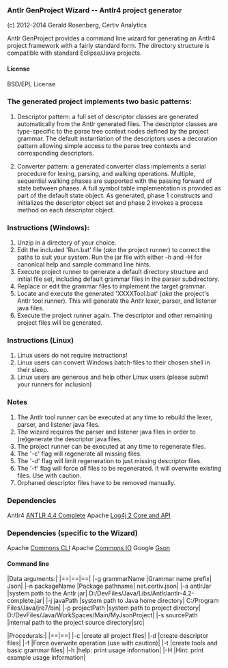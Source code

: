 ### Antlr GenProject Wizard -- Antlr4 project generator
(c) 2012-2014 Gerald Rosenberg, Certiv Analytics

Antlr GenProject provides a command line wizard for generating 
an Antlr4 project framework with a fairly standard form.  The 
directory structure is compatible with standard Eclipse/Java 
projects. 

#### License
BSD/EPL License

### The generated project implements two basic patterns:

1. Descriptor pattern: a full set of descriptor classes are generated
automatically from the Antlr generated files.  The descriptor classes 
are type-specific to the parse tree context nodes defined by the project grammar.
The default instantiation of the descriptors uses a decoration pattern 
allowing simple access to the parse tree contexts and corresponding descriptors.

2. Converter pattern: a generated converter class implements a serial procedure
for lexing, parsing, and walking operations.  Multiple, sequential walking phases 
are supported with the passing forward of state between phases. A full symbol table
implementation is provided as part of the default state object.  As generated, 
phase 1 constructs and initializes the descriptor object set and phase 2 invokes 
a process method on each descriptor object. 


### Instructions (Windows):
1. Unzip in a directory of your choice.  
2. Edit the included 'Run.bat' file (_aka_ the project runner)
to correct the paths to suit your system. Run the jar file with 
either -h and -H for canonical help and sample command line hints.
3. Execute project runner to generate a default directory structure 
and initial file set, including default grammar files in the 
parser subdirectory.
4. Replace or edit the grammar files to implement the target grammar.
5. Locate and execute the generated 'XXXXTool.bat' (_aka_ the project\'s
Antlr tool runner).  This will generate the Antlr lexer, parser, and 
listener java files.
6. Execute the project runner again. The descriptor and other remaining
project files will be generated.

### Instructions (Linux)
1. Linux users do not require instructions!
2. Linux users can convert Windows batch-files to their chosen shell in their sleep.
3. Linux users are generous and help other Linux users (please submit your runners 
for inclusion)

### Notes
1. The Antlr tool runner can be executed at any time to rebuild the lexer,
parser, and listener java files.
2. The wizard requires the parser and listener java files in order to (re)generate
the descriptor java files.
3. The project runner can be executed at any time to regenerate files. 
4. The '-c' flag will regenerate all missing files.
5. The '-d' flag will limit regeneration to just missing descriptor files. 
6. The '-f' flag will force *all* files to be regenerated. It will overwrite 
existing files. Use with caution.
7. Orphaned descriptor files have to be removed manually.

### Dependencies 
Antlr4 [ANTLR 4.4 Complete](http://www.antlr.org/download.html)
Apache [Log4j 2 Core and API](http://logging.apache.org/log4j/2.x/) 

### Dependencies (specific to the Wizard)
Apache [Commons CLI](http://commons.apache.org/proper/commons-cli/)
Apache [Commons IO](http://commons.apache.org/proper/commons-io/)
Google [Gson](https://code.google.com/p/google-gson/)

#### Command line
|Data arguments:|
|==|==|==|
|-g grammarName |Grammar name prefix| Json|
|-n packageName |Package pathname| net.certiv.json|
|-a antlrJar |system path to the Antlr jar| D:/DevFiles/Java/Libs/Antlr/antlr-4.2-complete.jar|
|-j javaPath |system path to Java home directory|  C:/Program Files/Java/jre7/bin|
|-p projectPath |system path to project directory| D:/DevFiles/Java/WorkSpaces/Main/MyJsonProject|
|-s sourcePath |internal path to the project source directory|src|

|Procedurals:|
|==|==|
|-c |create all project files|
|-d |create descriptor files|
|-f |Force overwrite operation (use with caution)|
|-t |create tools and basic grammar files|
|-h |help: print usage information|
|-H |Hint: print example usage information|
